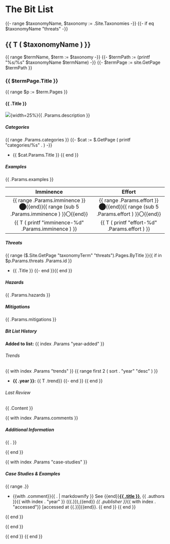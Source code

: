 # The Bit List

{{- range $taxonomyName, $taxonomy := .Site.Taxonomies -}}
{{- if eq $taxonomyName "threats" -}}
## {{ T ( $taxonomyName ) }}

{{ range $termName, $term := $taxonomy -}}
{{- $termPath := (printf "%s/%s" $taxonomyName $termName) -}}
{{- $termPage := site.GetPage $termPath }}
### {{ $termPage.Title }}

{{ range $p := $term.Pages }}

#### {{ .Title }}

![](./images/classification/{{.Params.classification}}.png){width=25%}{{ .Params.description }}


##### Categories

{{ range .Params.categories }}
{{- $cat := $.GetPage ( printf "categories/%s" . ) -}}
- {{ $cat.Params.Title }}
{{ end }}

##### Examples

{{ .Params.examples }}

__Imminence__ | __Effort__
:---:|:---:
{{ range .Params.imminence }}⬤{{end}}{{ range (sub 5 .Params.imminence ) }}〇{{end}} | {{ range .Params.effort }}⬤{{end}}{{ range (sub 5 .Params.effort ) }}〇{{end}}
{{ T ( printf "imminence-%d" .Params.imminence ) }} | {{ T ( printf "effort-%d" .Params.effort ) }}

##### Threats

{{ range ($.Site.GetPage "taxonomyTerm" "threats").Pages.ByTitle }}{{ if in $p.Params.threats .Params.id }}
- {{ .Title }}
{{- end }}{{ end }}

##### Hazards

{{ .Params.hazards }}

##### Mitigations

{{ .Params.mitigations }}

##### Bit List History

__Added to list:__ {{ index .Params "year-added" }}

###### Trends

{{ with index .Params "trends" }}
{{ range first 2 ( sort . "year" "desc" ) }}
- __{{ .year }}:__ {{ T .trend}}
{{- end }}
{{ end }}

###### Last Review    

{{ .Content }}


{{ with index .Params.comments }}
##### Additional Information

{{ . }}

{{ end }}


{{ with index .Params "case-studies" }}
##### Case Studies & Examples

{{ range .}}
- {{with .comment}}{{ . | markdownify }} See {{end}}<a href="{{.url}}"><strong>{{ .title }}</strong></a>, {{ .authors }}{{ with index . "year" }} ({{.}}),{{end}} <i>{{ .publisher }}</i>{{ with index . "accessed"}} [accessed at {{.}}]{{end}}.
{{ end }}
{{ end }}


{{ end }}

{{ end }}

{{ end }}
{{ end }}